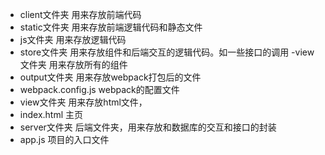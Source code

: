- client文件夹  用来存放前端代码
- static文件夹  用来存放前端逻辑代码和静态文件
- js文件夹  用来存放逻辑代码
- store文件夹  用来存放组件和后端交互的逻辑代码。如一些接口的调用
-view文件夹  用来存放所有的组件
- output文件夹  用来存放webpack打包后的文件
- webpack.config.js  webpack的配置文件
- view文件夹  用来存放html文件，
- index.html  主页
- server文件夹  后端文件夹，用来存放和数据库的交互和接口的封装
- app.js  项目的入口文件
